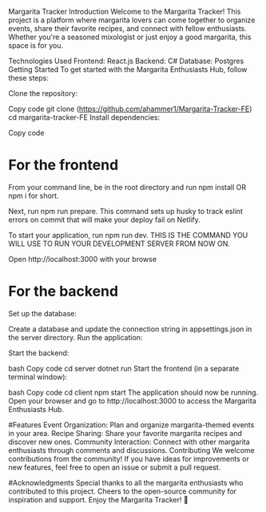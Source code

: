 Margarita Tracker
Introduction
Welcome to the Margarita Tracker! This project is a platform where margarita lovers can come together to organize events, share their favorite recipes, and connect with fellow enthusiasts. Whether you're a seasoned mixologist or just enjoy a good margarita, this space is for you.

Technologies Used
Frontend: React.js
Backend: C#
Database: Postgres
Getting Started
To get started with the Margarita Enthusiasts Hub, follow these steps:

Clone the repository:

Copy code
git clone (https://github.com/ahammer1/Margarita-Tracker-FE)
cd margarita-tracker-FE
Install dependencies:

Copy code
# For the frontend
From your command line, be in the root directory and run npm install OR npm i for short.

Next, run npm run prepare. This command sets up husky to track eslint errors on commit that will make your deploy fail on Netlify.

To start your application, run npm run dev. THIS IS THE COMMAND YOU WILL USE TO RUN YOUR DEVELOPMENT SERVER FROM NOW ON.

Open http://localhost:3000 with your browse

# For the backend
Set up the database:

Create a database and update the connection string in appsettings.json in the server directory.
Run the application:

Start the backend:

bash
Copy code
cd server
dotnet run
Start the frontend (in a separate terminal window):

bash
Copy code
cd client
npm start
The application should now be running. Open your browser and go to http://localhost:3000 to access the Margarita Enthusiasts Hub.

#Features
Event Organization: Plan and organize margarita-themed events in your area.
Recipe Sharing: Share your favorite margarita recipes and discover new ones.
Community Interaction: Connect with other margarita enthusiasts through comments and discussions.
Contributing
We welcome contributions from the community! If you have ideas for improvements or new features, feel free to open an issue or submit a pull request.

#Acknowledgments
Special thanks to all the margarita enthusiasts who contributed to this project.
Cheers to the open-source community for inspiration and support.
Enjoy the Margarita Tracker! 🍹
